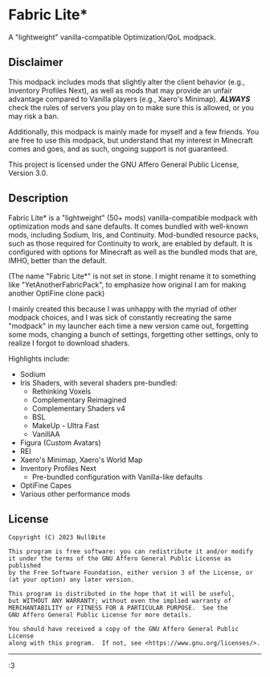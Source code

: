 # Fabric Lite*

A "lightweight" vanilla-compatible Optimization/QoL modpack.

## Disclaimer

This modpack includes mods that slightly alter the client behavior (e.g., Inventory Profiles Next), as well as mods that may provide an unfair advantage compared to Vanilla players (e.g., Xaero's Minimap). ***ALWAYS*** check the rules of servers you play on to make sure this is allowed, or you may risk a ban.

Additionally, this modpack is mainly made for myself and a few friends. You are free to use this modpack, but understand that my interest in Minecraft comes and goes, and as such, ongoing support is not guaranteed.
  
This project is licensed under the GNU Affero General Public License, Version 3.0.

## Description

Fabric Lite* is a "lightweight" (50+ mods) vanilla-compatible modpack with optimization mods and sane defaults. It comes bundled with well-known mods, including Sodium, Iris, and Continuity. Mod-bundled resource packs, such as those required for Continuity to work, are enabled by default. It is configured with options for Minecraft as well as the bundled mods that are, IMHO, better than the default.

(The name "Fabric Lite*" is not set in stone. I might rename it to something like "YetAnotherFabricPack", to emphasize how original I am for making another OptiFine clone pack)

I mainly created this because I was unhappy with the myriad of other modpack choices, and I was sick of constantly recreating the same "modpack" in my launcher each time a new version came out, forgetting some mods, changing a bunch of settings, forgetting other settings, only to realize I forgot to download shaders.

Highlights include:
- Sodium
- Iris Shaders, with several shaders pre-bundled:
    - Rethinking Voxels
    - Complementary Reimagined
    - Complementary Shaders v4
    - BSL
    - MakeUp - Ultra Fast
    - VanillAA
- Figura (Custom Avatars)
- REI
- Xaero's Minimap, Xaero's World Map
- Inventory Profiles Next
    - Pre-bundled configuration with Vanilla-like defaults
- OptiFine Capes
- Various other performance mods

## License

    Copyright (C) 2023 NullBite
    
    This program is free software: you can redistribute it and/or modify
    it under the terms of the GNU Affero General Public License as published
    by the Free Software Foundation, either version 3 of the License, or
    (at your option) any later version.
    
    This program is distributed in the hope that it will be useful,
    but WITHOUT ANY WARRANTY; without even the implied warranty of
    MERCHANTABILITY or FITNESS FOR A PARTICULAR PURPOSE.  See the
    GNU Affero General Public License for more details.
    
    You should have received a copy of the GNU Affero General Public License
    along with this program.  If not, see <https://www.gnu.org/licenses/>.

---
:3
